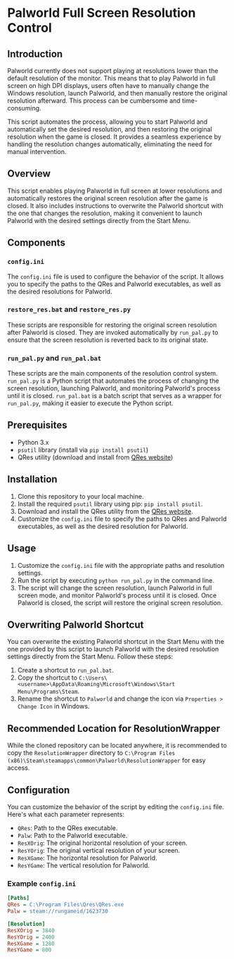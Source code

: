 # Palworld Full Screen Resolution Control

## Introduction
Palworld currently does not support playing at resolutions lower than the default resolution of the monitor. This means that to play Palworld in full screen on high DPI displays, users often have to manually change the Windows resolution, launch Palworld, and then manually restore the original resolution afterward. This process can be cumbersome and time-consuming.

This script automates the process, allowing you to start Palworld and automatically set the desired resolution, and then restoring the original resolution when the game is closed. It provides a seamless experience by handling the resolution changes automatically, eliminating the need for manual intervention.

## Overview
This script enables playing Palworld in full screen at lower resolutions and automatically restores the original screen resolution after the game is closed. It also includes instructions to overwrite the Palworld shortcut with the one that changes the resolution, making it convenient to launch Palworld with the desired settings directly from the Start Menu.

## Components

### `config.ini`
The `config.ini` file is used to configure the behavior of the script. It allows you to specify the paths to the QRes and Palworld executables, as well as the desired resolutions for Palworld.

### `restore_res.bat` and `restore_res.py`
These scripts are responsible for restoring the original screen resolution after Palworld is closed. They are invoked automatically by `run_pal.py` to ensure that the screen resolution is reverted back to its original state.

### `run_pal.py` and `run_pal.bat`
These scripts are the main components of the resolution control system. `run_pal.py` is a Python script that automates the process of changing the screen resolution, launching Palworld, and monitoring Palworld's process until it is closed. `run_pal.bat` is a batch script that serves as a wrapper for `run_pal.py`, making it easier to execute the Python script.

## Prerequisites
- Python 3.x
- `psutil` library (install via `pip install psutil`)
- QRes utility (download and install from [QRes website](https://www.technipages.com/download-qres))

## Installation
1. Clone this repository to your local machine.
2. Install the required `psutil` library using pip: `pip install psutil`.
3. Download and install the QRes utility from the [QRes website](https://www.technipages.com/download-qres).
4. Customize the `config.ini` file to specify the paths to QRes and Palworld executables, as well as the desired resolution for Palworld.

## Usage
1. Customize the `config.ini` file with the appropriate paths and resolution settings.
2. Run the script by executing `python run_pal.py` in the command line.
3. The script will change the screen resolution, launch Palworld in full screen mode, and monitor Palworld's process until it is closed. Once Palworld is closed, the script will restore the original screen resolution.

## Overwriting Palworld Shortcut
You can overwrite the existing Palworld shortcut in the Start Menu with the one provided by this script to launch Palworld with the desired resolution settings directly from the Start Menu. Follow these steps:

1. Create a shortcut to `run_pal.bat`.
2. Copy the shortcut to `C:\Users\<username>\AppData\Roaming\Microsoft\Windows\Start Menu\Programs\Steam`.
3. Rename the shortcut to `Palworld` and change the icon via `Properties > Change Icon` in Windows.

## Recommended Location for ResolutionWrapper
While the cloned repository can be located anywhere, it is recommended to copy the `ResolutionWrapper` directory to `C:\Program Files (x86)\Steam\steamapps\common\Palworld\ResolutionWrapper` for easy access.

## Configuration
You can customize the behavior of the script by editing the `config.ini` file. Here's what each parameter represents:
- `QRes`: Path to the QRes executable.
- `Palw`: Path to the Palworld executable.
- `ResXOrig`: The original horizontal resolution of your screen.
- `ResYOrig`: The original vertical resolution of your screen.
- `ResXGame`: The horizontal resolution for Palworld.
- `ResYGame`: The vertical resolution for Palworld.

### Example `config.ini`
```ini
[Paths]
QRes = C:\Program Files\Qres\QRes.exe
Palw = steam://rungameid/1623730

[Resolution]
ResXOrig = 3840
ResYOrig = 2400
ResXGame = 1280
ResYGame = 800